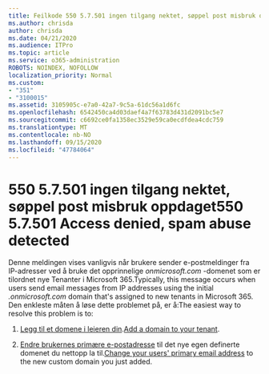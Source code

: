 ```yaml
---
title: Feilkode 550 5.7.501 ingen tilgang nektet, søppel post misbruk oppdaget
ms.author: chrisda
author: chrisda
ms.date: 04/21/2020
ms.audience: ITPro
ms.topic: article
ms.service: o365-administration
ROBOTS: NOINDEX, NOFOLLOW
localization_priority: Normal
ms.custom:
- "351"
- "3100015"
ms.assetid: 3105905c-e7a0-42a7-9c5a-61dc56a1d6fc
ms.openlocfilehash: 6542450ca4d03daef4a7f63783d431d2091bc5e7
ms.sourcegitcommit: c6692ce0fa1358ec3529e59ca0ecdfdea4cdc759
ms.translationtype: MT
ms.contentlocale: nb-NO
ms.lasthandoff: 09/15/2020
ms.locfileid: "47784064"
---
```

# <a name="550-57501-access-denied-spam-abuse-detected"></a><span data-ttu-id="d4fce-102">550 5.7.501 ingen tilgang nektet, søppel post misbruk oppdaget</span><span class="sxs-lookup"><span data-stu-id="d4fce-102">550 5.7.501 Access denied, spam abuse detected</span></span>

<span data-ttu-id="d4fce-103">Denne meldingen vises vanligvis når brukere sender e-postmeldinger fra IP-adresser ved å bruke det opprinnelige *onmicrosoft.com* -domenet som er tilordnet nye Tenanter i Microsoft 365.</span><span class="sxs-lookup"><span data-stu-id="d4fce-103">Typically, this message occurs when users send email messages from IP addresses using the initial *.onmicrosoft.com* domain that's assigned to new tenants in Microsoft 365.</span></span> <span data-ttu-id="d4fce-104">Den enkleste måten å løse dette problemet på, er å:</span><span class="sxs-lookup"><span data-stu-id="d4fce-104">The easiest way to resolve this problem is to:</span></span>

1. <span data-ttu-id="d4fce-105">[Legg til et domene i leieren din](https://docs.microsoft.com/microsoft-365/admin/setup/add-domain).</span><span class="sxs-lookup"><span data-stu-id="d4fce-105">[Add a domain to your tenant](https://docs.microsoft.com/microsoft-365/admin/setup/add-domain).</span></span>

2. <span data-ttu-id="d4fce-106">[Endre brukernes primære e-postadresse](https://docs.microsoft.com/microsoft-365/admin/add-users/change-a-user-name-and-email-address) til det nye egen definerte domenet du nettopp la til.</span><span class="sxs-lookup"><span data-stu-id="d4fce-106">[Change your users' primary email address](https://docs.microsoft.com/microsoft-365/admin/add-users/change-a-user-name-and-email-address) to the new custom domain you just added.</span></span>
